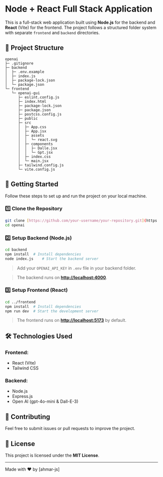 # Node + React Full Stack Application

This is a full-stack web application built using **Node.js** for the backend and **React** (Vite) for the frontend. The project follows a structured folder system with separate `frontend` and `backend` directories.

## 📂 Project Structure

````
openai
├─ .gitignore
├─ backend
│  ├─ .env.example
│  ├─ index.js
│  ├─ package-lock.json
│  └─ package.json
└─ frontend
   └─ openai-gui
      ├─ eslint.config.js
      ├─ index.html
      ├─ package-lock.json
      ├─ package.json
      ├─ postcss.config.js
      ├─ public
      ├─ src
      │  ├─ App.css
      │  ├─ App.jsx
      │  ├─ assets
      │  │  └─ react.svg
      │  ├─ components
      │  │  ├─ Dalle.jsx
      │  │  └─ Gpt.jsx
      │  ├─ index.css
      │  └─ main.jsx
      ├─ tailwind.config.js
      └─ vite.config.js

````

## 🚀 Getting Started

Follow these steps to set up and run the project on your local machine.

### 1️⃣ Clone the Repository

```sh
git clone [https://github.com/your-username/your-repository.git](https://github.com/ahmar-js/openai.git)
cd openai
```

### 2️⃣ Setup Backend (Node.js)

```sh
cd backend
npm install  # Install dependencies
node index.js    # Start the backend server
```

> Add your `OPENAI_API_KEY` in `.env` file in your backend folder.

> The backend runs on **[http://localhost:4000](http://localhost:4000)**.

### 3️⃣ Setup Frontend (React)

```sh
cd ../frontend
npm install  # Install dependencies
npm run dev  # Start the development server
```

> The frontend runs on **[http://localhost:5173](http://localhost:5173)** by default.

## 🛠 Technologies Used

### **Frontend:**

- React (Vite)
- Tailwind CSS

### **Backend:**

- Node.js
- Express.js
- Open AI (gpt-4o-mini & Dall-E-3)

## 🤝 Contributing

Feel free to submit issues or pull requests to improve the project.

## 📜 License

This project is licensed under the **MIT License**.

---

Made with ❤️ by [ahmar-js]

